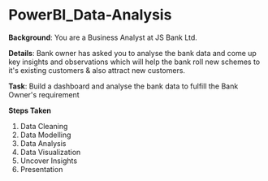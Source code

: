 # PowerBI_Data-Analysis
**Background**: You are a Business Analyst at JS Bank Ltd.

**Details**: Bank owner has asked you to analyse the bank data and come up key insights and observations which will help the bank roll new schemes to it's existing customers & also attract new customers.

**Task**: Build a dashboard and analyse the bank data to fulfill the Bank Owner's requirement

**Steps Taken**
1. Data Cleaning
2. Data Modelling
3. Data Analysis
4. Data Visualization
5. Uncover Insights
6. Presentation
